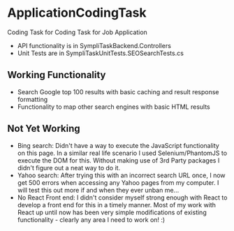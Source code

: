 # ApplicationCodingTask
Coding Task for Coding Task for Job Application

- API functionality is in SympliTaskBackend.Controllers
- Unit Tests are in SympliTaskUnitTests.SEOSearchTests.cs

## Working Functionality
- Search Google top 100 results with basic caching and result response formatting
- Functionality to map other search engines with basic HTML results

## Not Yet Working
- Bing search: Didn't have a way to execute the JavaScript functionality on this page. In a similar real life scenario I used Selenium/PhantomJS to execute the DOM for this. Without making use of 3rd Party packages I didn't figure out a neat way to do it.
- Yahoo search: After trying this with an incorrect search URL once, I now get 500 errors when accessing any Yahoo pages from my computer. I will test this out more if and when they ever unban me...
- No React Front end: I didn't consider myself strong enough with React to develop a front end for this in a timely manner. Most of my work with React up until now has been very simple modifications of existing functionality - clearly any area I need to work on! :) 
